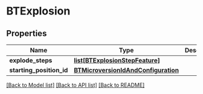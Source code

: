 # BTExplosion

## Properties
Name | Type | Description | Notes
------------ | ------------- | ------------- | -------------
**explode_steps** | [**list[BTExplosionStepFeature]**](BTExplosionStepFeature.md) |  | [optional] 
**starting_position_id** | [**BTMicroversionIdAndConfiguration**](BTMicroversionIdAndConfiguration.md) |  | [optional] 

[[Back to Model list]](../README.md#documentation-for-models) [[Back to API list]](../README.md#documentation-for-api-endpoints) [[Back to README]](../README.md)


